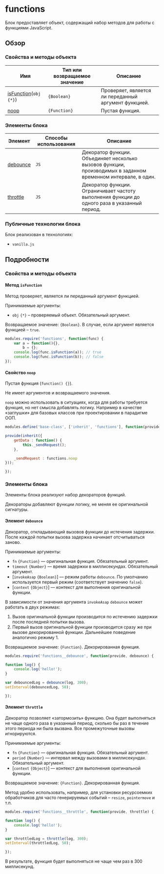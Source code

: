 # functions

Блок предоставляет объект, содержащий набор методов для работы с функциями JavaScript.

## Обзор

### Свойства и методы объекта

| Имя | Тип или возвращаемое значение | Описание |
| -------- | --- | -------- |
| <a href="#fields-isFunction">isFunction</a>(`obj` `{*}`) |  `{Boolean}` | Проверяет, является ли переданный аргумент функцией. |
| <a href="#fields-noop">noop</a> | `{Function}` | Пустая функция. |

### Элементы блока

| Элемент |  Способы использования | Описание |
| --------| ---- | -------- |
| <a href="#elems-debounce">debounce</a> | `JS`  | Декоратор функции. Объединяет несколько вызовов функции, производимых в заданном временном интервале, в один. |
| <a href="#elems-throttle">throttle</a> | `JS` | Декоратор функции. Ограничивает частоту выполнения функции до одного раза в указанный период. |

### Публичные технологии блока

Блок реализован в технологиях:

* `vanilla.js`

## Подробности

<a name="fields"></a>
### Свойства и методы объекта

<a name="fields-isFunction"></a>
#### Метод `isFunction`

Метод проверяет, является ли переданный аргумент функцией.  

Принимаемые аргументы: 

* `obj` `{*}` – проверяемый объект. Обязательный аргумент.

Возвращаемое значение: `{Boolean}`. В случае, если аргумент является функцией – `true`.

```js
modules.require('functions', function(func) {
    var a = function(){},
        b = {};
    console.log(func.isFunction(a)); // true
    console.log(func.isFunction(b)); // false
});
```


<a name="fields-noop"></a>
#### Свойство `noop`

Пустая функция (`function() {}`).

Не имеет аргументов и возвращаемого значения.

`noop` можно использовать в ситуациях, когда для работы требуется функция, но нет смысла добавлять логику. Например в качестве «заглушки» для базовых классов при проектировании в парадигме ООП.

```js
modules.define('base-class', ['inherit', 'functions'], function(provide, inherit, functions) {

provide(inherit({
    getData : function() {
        this._sendRequest();
    },

    _sendRequest : functions.noop
}));

});
```


<a name="elems"></a>
### Элементы блока

Элементы блока реализуют набор декораторов функций.

Декораторы добавляют функции логику, не меняя ее оригинальной сигнатуры.

<a name="elems-debounce"></a>
#### Элемент `debounce`

Декоратор, откладывающий вызовов функции до истечения задержки. После каждой попытки вызова задержка начинает отсчитываться заново. 


Принимаемые аргументы:

* `fn` `{Function}` — оригинальная функция. Обязательный аргумент.
* `timeout` `{Number}` — время задержки в миллисекундах. Обязательный аргумент.
* [`invokeAsap` `{Boolean}`] — режим работы `debounce`. По умолчанию используется первый режим (соответствует значению `false`).
* [`context` `{Object}`] — контекст для выполнения оригинальной функции.

В зависимости от значения аргумента `invokeAsap` `debounce` может работать в двух режимах:

1. Вызов оригинальной функции производится по истечению задержки после последней попытки вызова.
2. Первый вызов оригинальной функции производится сразу же при вызове декорированной функции. Дальнейшее поведение аналогично режиму 1.

Возвращаемое значение: `{Function}`. Декорированная функция.

```js
modules.require('functions__debounce', function(provide, debounce) {

function log() {
    console.log('hello!');
}

var debouncedLog = debounce(log, 300);
setInterval(debouncedLog, 50);

});
```


<a name="elems-throttle"></a>
#### Элемент `throttle`

Декоратор позволяет «затормозить» функцию. Она будет выполняться не чаще одного раза в указанный период, сколько бы раз в течение этого периода ни была вызвана. Все промежуточные вызовы игнорируются.

Принимаемые аргументы:

* `fn` `{Function}` — оригинальная функция. Обязательный аргумент.
* `period` `{Number}` — интервал между вызовами в миллисекундах. Обязательный аргумент.
* [`context` `{Object}`] — контекст для выполнения оригинальной функции.

Возвращаемое значение: `{Function}`. Декорированная функция.

Метод удобно использовать, например, для установки ресурсоемких обработчиков для часто генерируемых событий – `resize`, `pointermove` и т.п.

```js
modules.require('functions__throttle', function(provide, throttle) {

function log() {
    console.log('hello!');
}

var throttledLog = throttle(log, 300);
setInterval(throttledLog, 50);

});
```

В результате, функция будет выполняться не чаще чем раз в 300 миллисекунд.
